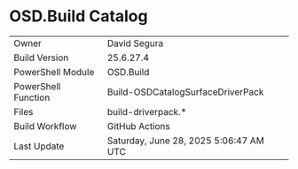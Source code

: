 ﻿# OSD.Build Catalog

| | |
|-|-|
| Owner | David Segura |
| Build Version | 25.6.27.4 |
| PowerShell Module | OSD.Build |
| PowerShell Function | Build-OSDCatalogSurfaceDriverPack |
| Files | build-driverpack.* |
| Build Workflow | GitHub Actions |
| Last Update | Saturday, June 28, 2025 5:06:47 AM UTC |
